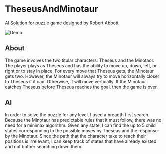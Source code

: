 # TheseusAndMinotaur
AI Solution for puzzle game designed by Robert Abbott

![Demo](https://cdn.rawgit.com/sashankg/TheseusAndMinotaur/master/tandmdemo.gif)

## About
The game involves the two titular characters: Theseus and the Minotaor. The player plays as Theseus and has the ability to move up, down, left, or right or to stay in place. For every move that Theseus gets, the Minotaur gets two. However, the Minotaur will always try to move horizontally closer to Theseus if it can. Otherwise, it will move vertically. If the Minotaur catches Theseus before Theseus reaches the goal, then the game is over.

## AI
In order to solve the puzzle for any level, I used a breadth first search. Because the Minotaur has predictable rules that it must follow, there was no need for a minimax algorithm. Given any state, I can find the up to 5 child states corresponding to the possible moves by Theseus and the response by the Minotaur. Since the path that the character take to reach their positions is irrelevant, I can keep track of states that have already existed and not bother searching down them. 
